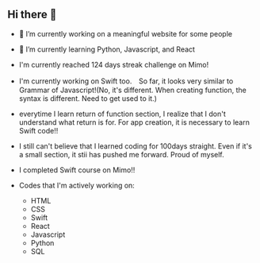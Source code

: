 ## Hi there 👋

- 🔭 I’m currently working on a meaningful website for some people
- 🌱 I’m currently learning Python, Javascript, and React
- I'm currently reached 124 days streak challenge on Mimo!
- I'm currently working on Swift too.　So  far, it looks very similar to Grammar of Javascript!(No, it's different. When creating function, the syntax is different. Need to get used to it.)
- everytime I learn return of function section, I realize that I don't understand what return is for. For app creation, it is necessary to learn Swift code!!
- I still can't believe that I learned coding for 100days straight. Even if it's a small section, it stii has pushed me forward. Proud of myself.
- I completed Swift course on Mimo!!
  
- Codes that I'm actively working on:
  - HTML
  - CSS
  - Swift
  - React
  - Javascript
  - Python
  - SQL
<!--- 👯 I’m looking to collaborate on ...
- 🤔 I’m looking for help with ...
- 💬 Ask me about ...
- 📫 How to reach me: ...
- ⚡ Fun fact: I love playing table tennis!
-->
